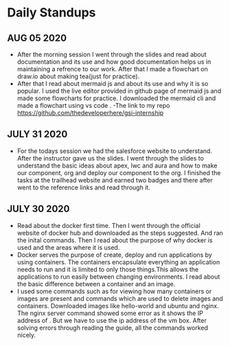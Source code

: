# Daily Standups

## AUG 05 2020

- After the morning session I went through the slides and read about documentation and its use and how good documentation helps us in maintaining a refrence to our work. After that I made a flowchart on draw.io about making tea(just for practice).
- After that I read about mermaid js and about its use and why it is so popular. I used the live editor provided in github page of mermaid js and made some flowcharts for practice. I downloaded the mermaid cli and made a flowchart using vs code .
  -The link to my repo https://github.com/thedeveloperhere/gsi-internship

## JULY 31 2020

- For the todays session we had the salesforce website to understand. After the instructor gave us the slides. I went through the slides to understand the basic ideas about apex, lwc and aura and how to make our component, org and deploy our component to the org. I finished the tasks at the trailhead website and earned two badges and there after went to the reference links and read through it.

## JULY 30 2020

- Read about the docker first time. Then I went through the official website of docker hub and downloaded as the steps suggested. And ran the inital commands. Then I read about the purpose of why docker is used and the areas where it is used.
- Docker serves the purpose of create, deploy and run applications by using containers. The containers encapsulate everything an application needs to run and it is limited to only those things.This allows the applications to run easily between changing environments. I read about the basic difference between a container and an image.
- I used some commands such as for viewing how many containers or images are present and commands which are used to delete images and containers. Downloaded images like hello-world and ubuntu and nginx. The nginx server command showed some error as it shows the IP address of . But we have to use the ip address of the vm box. After solving errors through reading the guide, all the commands worked nicely.
